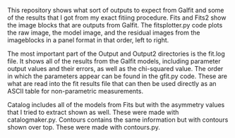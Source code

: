 This repository shows what sort of outputs to expect from Galfit and some of the results that I got from my exact fitiing procedure. Fits and Fits2 show the image blocks that are outputs from Galfit. The fitsplotter.py code plots the raw image, the model image, and the residual images from the imageblocks in a panel format in that order, left to right.

The most important part of the Output and Output2 directories is the fit.log file. It shows all of the results from the Galfit models, including parameter output values and their errors, as well as the chi-squared value. The order in which the parameters appear can be found in the gfit.py code. These are what are read into the fit results file that can then be used directly as an ASCII table for non-parametric measurements.

Catalog includes all of the models from Fits but with the asymmetry values that I tried to extract shown as well. These were made with catalogmaker.py. Contours contains the same information but with contours shown over top. These were made with contours.py.
